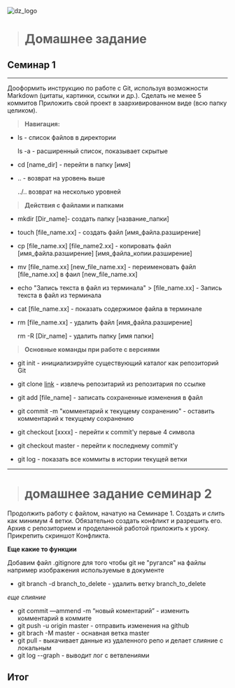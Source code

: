 
![dz_logo](/dz1.jpg)  
># **Домашнее задание** #
## Семинар 1 ##
- - -
Дооформить инструкцию по работе с Git, используя возможности Markdown (цитаты, картинки, ссылки и др.). Сделать не менее 5 коммитов Приложить свой проект в заархивированном виде (всю папку целиком).

>**Навигация:**

* ls - список файлов в директории

    ls -a - расширенный список, показывает скрытые
* cd [name_dir] - перейти в папку [имя]
* .. - возврат на уровень выше

    ../.. возврат на несколько уровней

>**Действия с файлами и папками**

* mkdir [Dir_name]- создать папку [название_папки]
* touch [file_name.xx] - создать файл [имя_файла.разширение]
* cp [file_name.xx] [file_name2.xx] - копировать файл [имя_файла.разширение] [имя_файла_копии.разширение]
* mv [file_name.xx] [new_file_name.xx] - переименовать файл [file_name.xx] в фаил [new_file_name.xx]
* echo "Запись текста в файл из терминала" > [file_name.xx] - Запись текста в файл из терминала
* cat [file_name.xx] - показать содержимое файла в терминале
* rm [file_name.xx] - удалить файл [имя_файла.разширение]

    rm -R [Dir_name] - удалить папку [имя папки]

>**Основные команды при работе с версиями**

* git init - инициализируйте существующий каталог как репозиторий Git

* git clone [link](https://github.com/UidSerg/pepo-github.git) - извлечь репозитарий из репозитария по ссылке
* git add [file_name] - записать сохраненные изменения в файл
* git commit -m "комментарий к текущему сохранению" - оставить комментарий к текущему сохранению
* git checkout [xxxx] - перейти к commit'у первые 4 символа
* git checkout master - перейти к последнему commit'у
* git log - показать все коммиты в истории текущей ветки

- - -
># домашнее задание семинар 2
Продолжить работу с файлом, начатую на Семинаре 1. 
Создать и слить как минимум 4 ветки. Обязательно создать конфликт и разрешить его. Архив с репозиторием и проделанной работой приложить к уроку. Прикрепить скриншот Конфликта.

**Еще какие то функции**

Добавим файл .gitignore для того чтобы git не "ругался" на файлы например изображения используемые в документе

* git branch -d branch_to_delete - удалить ветку branch_to_delete


*еще слияние*
* git commit —ammend -m “новый коментарий” - изменить комментарий в коммите
* git push -u origin master -  отправить изменения на github
* git brach -M master - оснавная ветка master
* git pull - выкачивает данные из удаленного репо  и делает слияние с локальным
* git log --graph - выводит лог с ветвлениями
## Итог 